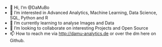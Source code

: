 - 👋 Hi, I’m @DaMuBo
- 👀 I’m interested in Advanced Analytics, Machine Learning, Data Science, SQL, Python and R
- 🌱 I’m currently learning to analyse Images and Data
- 💞️ I’m looking to collaborate on interesting Projects and Open Source
- 📫 How to reach me via http://damu-analytics.de or over the dm here on Github.

<!---
DaMuBo/DaMuBo is a ✨ special ✨ repository because its `README.md` (this file) appears on your GitHub profile.
You can click the Preview link to take a look at your changes.
--->
